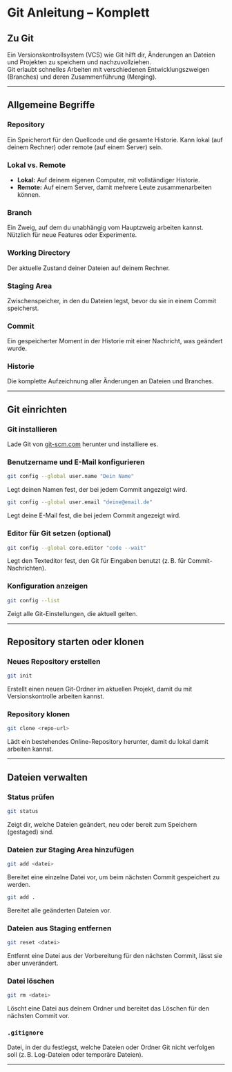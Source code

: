 # Git Anleitung – Komplett

## Zu Git

Ein Versionskontrollsystem (VCS) wie Git hilft dir, Änderungen an Dateien und Projekten zu speichern und nachzuvollziehen.  
Git erlaubt schnelles Arbeiten mit verschiedenen Entwicklungszweigen (Branches) und deren Zusammenführung (Merging).

---

## Allgemeine Begriffe

### Repository  
Ein Speicherort für den Quellcode und die gesamte Historie. Kann lokal (auf deinem Rechner) oder remote (auf einem Server) sein.

### Lokal vs. Remote  
- **Lokal:** Auf deinem eigenen Computer, mit vollständiger Historie.  
- **Remote:** Auf einem Server, damit mehrere Leute zusammenarbeiten können.

### Branch  
Ein Zweig, auf dem du unabhängig vom Hauptzweig arbeiten kannst. Nützlich für neue Features oder Experimente.

### Working Directory  
Der aktuelle Zustand deiner Dateien auf deinem Rechner.

### Staging Area  
Zwischenspeicher, in den du Dateien legst, bevor du sie in einem Commit speicherst.

### Commit  
Ein gespeicherter Moment in der Historie mit einer Nachricht, was geändert wurde.

### Historie  
Die komplette Aufzeichnung aller Änderungen an Dateien und Branches.

---

## Git einrichten

### Git installieren  
Lade Git von [git-scm.com](https://git-scm.com) herunter und installiere es.

### Benutzername und E-Mail konfigurieren  
```bash
git config --global user.name "Dein Name"
```
Legt deinen Namen fest, der bei jedem Commit angezeigt wird.
```bash
git config --global user.email "deine@email.de"
```
Legt deine E-Mail fest, die bei jedem Commit angezeigt wird.

### Editor für Git setzen (optional)  
```bash
git config --global core.editor "code --wait"
```
Legt den Texteditor fest, den Git für Eingaben benutzt (z. B. für Commit-Nachrichten).

### Konfiguration anzeigen  
```bash
git config --list
```
Zeigt alle Git-Einstellungen, die aktuell gelten.

---

## Repository starten oder klonen

### Neues Repository erstellen  
```bash
git init
```
Erstellt einen neuen Git-Ordner im aktuellen Projekt, damit du mit Versionskontrolle arbeiten kannst.

### Repository klonen  
```bash
git clone <repo-url>
```
Lädt ein bestehendes Online-Repository herunter, damit du lokal damit arbeiten kannst.

---

## Dateien verwalten

### Status prüfen  
```bash
git status
```
Zeigt dir, welche Dateien geändert, neu oder bereit zum Speichern (gestaged) sind.

### Dateien zur Staging Area hinzufügen  
```bash
git add <datei>
```
Bereitet eine einzelne Datei vor, um beim nächsten Commit gespeichert zu werden.
```bash
git add .
```
Bereitet alle geänderten Dateien vor.

### Dateien aus Staging entfernen  
```bash
git reset <datei>
```
Entfernt eine Datei aus der Vorbereitung für den nächsten Commit, lässt sie aber unverändert.

### Datei löschen  
```bash
git rm <datei>
```
Löscht eine Datei aus deinem Ordner und bereitet das Löschen für den nächsten Commit vor.

### `.gitignore`  
Datei, in der du festlegst, welche Dateien oder Ordner Git nicht verfolgen soll (z. B. Log-Dateien oder temporäre Dateien).

---

